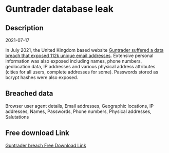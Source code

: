 # Guntrader database leak

## Description

2021-07-17

In July 2021, the United Kingdom based website <a href="https://www.fieldsportschannel.tv/guntrader-co-uk-hacked-not-much-lost/" target="_blank" rel="noopener">Guntrader suffered a data breach that exposed 112k unique email addresses</a>. Extensive personal information was also exposed including names, phone numbers, geolocation data, IP addresses and various physical address attributes (cities for all users, complete addresses for some). Passwords stored as bcrypt hashes were also exposed.

## Breached data

Browser user agent details, Email addresses, Geographic locations, IP addresses, Names, Passwords, Phone numbers, Physical addresses, Salutations

## Free download Link

[Guntrader breach Free Download Link](https://link-to.net/1229997/595.963510636029/dynamic/?r=aHR0cHM6Ly93d3cubWVkaWFmaXJlLmNvbS92aWV3L2VxNDdDU0VmU09leE1VNi9ndW50cmFkZXIudWsvZmlsZQ==)
